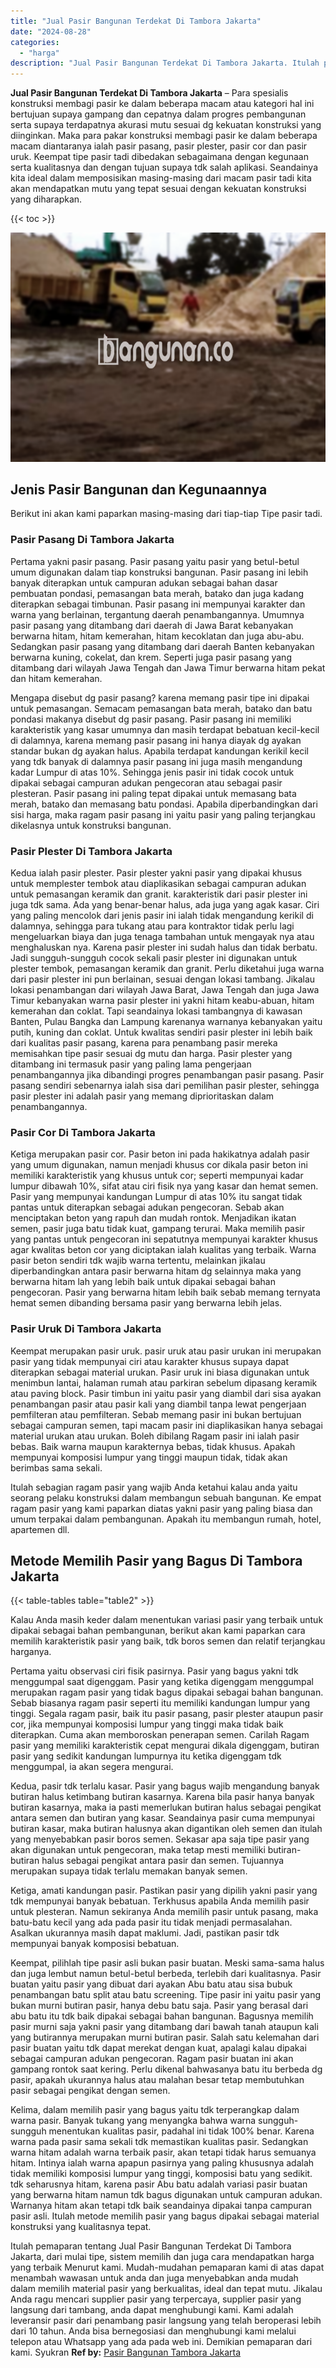 ```yaml
---
title: "Jual Pasir Bangunan Terdekat Di Tambora Jakarta"
date: "2024-08-28"
categories: 
  - "harga"
description: "Jual Pasir Bangunan Terdekat Di Tambora Jakarta. Itulah pemaparan tentang Jual Pasir Bangunan Terdekat Di Tambora Jakarta, dari mulai tipe, sistem memilih da..."
---
```


**Jual Pasir Bangunan Terdekat Di Tambora Jakarta** – Para spesialis konstruksi membagi pasir ke dalam beberapa macam atau kategori hal ini bertujuan supaya gampang dan cepatnya dalam progres pembangunan serta supaya terdapatnya akurasi mutu sesuai dg kekuatan konstruksi yang diinginkan. Maka para pakar konstruksi membagi pasir ke dalam beberapa macam diantaranya ialah pasir pasang, pasir plester, pasir cor dan pasir uruk. Keempat tipe pasir tadi dibedakan sebagaimana dengan kegunaan serta kualitasnya dan dengan tujuan supaya tdk salah aplikasi. Seandainya kita ideal dalam memposisikan masing-masing dari macam pasir tadi kita akan mendapatkan mutu yang tepat sesuai dengan kekuatan konstruksi yang diharapkan.

{{< toc >}}

![Jual Pasir Bangunan Terdekat Di Tambora Jakarta](/images/jual-pasir-bangunan-11.png)

## Jenis Pasir Bangunan dan Kegunaannya

Berikut ini akan kami paparkan masing-masing dari tiap-tiap Tipe pasir tadi.

### Pasir Pasang Di Tambora Jakarta

Pertama yakni pasir pasang. Pasir pasang yaitu pasir yang betul-betul umum digunakan dalam tiap konstruksi bangunan. Pasir pasang ini lebih banyak diterapkan untuk campuran adukan sebagai bahan dasar pembuatan pondasi, pemasangan bata merah, batako dan juga kadang diterapkan sebagai timbunan. Pasir pasang ini mempunyai karakter dan warna yang berlainan, tergantung daerah penambangannya. Umumnya pasir pasang yang ditambang dari daerah di Jawa Barat kebanyakan berwarna hitam, hitam kemerahan, hitam kecoklatan dan juga abu-abu. Sedangkan pasir pasang yang ditambang dari daerah Banten kebanyakan berwarna kuning, cokelat, dan krem. Seperti juga pasir pasang yang ditambang dari wilayah Jawa Tengah dan Jawa Timur berwarna hitam pekat dan hitam kemerahan.

Mengapa disebut dg pasir pasang? karena memang pasir tipe ini dipakai untuk pemasangan. Semacam pemasangan bata merah, batako dan batu pondasi makanya disebut dg pasir pasang. Pasir pasang ini memiliki karakteristik yang kasar umumnya dan masih terdapat bebatuan kecil-kecil di dalamnya, karena memang pasir pasang ini hanya diayak dg ayakan standar bukan dg ayakan halus. Apabila terdapat kandungan kerikil kecil yang tdk banyak di dalamnya pasir pasang ini juga masih mengandung kadar Lumpur di atas 10%. Sehingga jenis pasir ini tidak cocok untuk dipakai sebagai campuran adukan pengecoran atau sebagai pasir plesteran. Pasir pasang ini paling tepat dipakai untuk memasang bata merah, batako dan memasang batu pondasi. Apabila diperbandingkan dari sisi harga, maka ragam pasir pasang ini yaitu pasir yang paling terjangkau dikelasnya untuk konstruksi bangunan.

### Pasir Plester Di Tambora Jakarta

Kedua ialah pasir plester. Pasir plester yakni pasir yang dipakai khusus untuk memplester tembok atau diaplikasikan sebagai campuran adukan untuk pemasangan keramik dan granit. karakteristik dari pasir plester ini juga tdk sama. Ada yang benar-benar halus, ada juga yang agak kasar. Ciri yang paling mencolok dari jenis pasir ini ialah tidak mengandung kerikil di dalamnya, sehingga para tukang atau para kontraktor tidak perlu lagi mengeluarkan biaya dan juga tenaga tambahan untuk mengayak nya atau menghaluskan nya. Karena pasir plester ini sudah halus dan tidak berbatu. Jadi sungguh-sungguh cocok sekali pasir plester ini digunakan untuk plester tembok, pemasangan keramik dan granit. Perlu diketahui juga warna dari pasir plester ini pun berlainan, sesuai dengan lokasi tambang. Jikalau lokasi penambangan dari wilayah Jawa Barat, Jawa Tengah dan juga Jawa Timur kebanyakan warna pasir plester ini yakni hitam keabu-abuan, hitam kemerahan dan coklat. Tapi seandainya lokasi tambangnya di kawasan Banten, Pulau Bangka dan Lampung karenanya warnanya kebanyakan yaitu putih, kuning dan coklat. Untuk kwalitas sendiri pasir plester ini lebih baik dari kualitas pasir pasang, karena para penambang pasir mereka memisahkan tipe pasir sesuai dg mutu dan harga. Pasir plester yang ditambang ini termasuk pasir yang paling lama pengerjaan penambangannya jika dibandingi progres penambangan pasir pasang. Pasir pasang sendiri sebenarnya ialah sisa dari pemilihan pasir plester, sehingga pasir plester ini adalah pasir yang memang diprioritaskan dalam penambangannya.

### Pasir Cor Di Tambora Jakarta

Ketiga merupakan pasir cor. Pasir beton ini pada hakikatnya adalah pasir yang umum digunakan, namun menjadi khusus cor dikala pasir beton ini memiliki karakteristik yang khusus untuk cor; seperti mempunyai kadar lumpur dibawah 10%, sifat atau ciri fisik nya yang kasar dan hemat semen. Pasir yang mempunyai kandungan Lumpur di atas 10% itu sangat tidak pantas untuk diterapkan sebagai adukan pengecoran. Sebab akan menciptakan beton yang rapuh dan mudah rontok. Menjadikan ikatan semen, pasir juga batu tidak kuat, gampang terurai. Maka memilih pasir yang pantas untuk pengecoran ini sepatutnya mempunyai karakter khusus agar kwalitas beton cor yang diciptakan ialah kualitas yang terbaik. Warna pasir beton sendiri tdk wajib warna tertentu, melainkan jikalau diperbandingkan antara pasir berwarna hitam dg selainnya maka yang berwarna hitam lah yang lebih baik untuk dipakai sebagai bahan pengecoran. Pasir yang berwarna hitam lebih baik sebab memang ternyata hemat semen dibanding bersama pasir yang berwarna lebih jelas.

### Pasir Uruk Di Tambora Jakarta

Keempat merupakan pasir uruk. pasir uruk atau pasir urukan ini merupakan pasir yang tidak mempunyai ciri atau karakter khusus supaya dapat diterapkan sebagai material urukan. Pasir uruk ini biasa digunakan untuk menimbun lantai, halaman rumah atau parkiran sebelum dipasang keramik atau paving block. Pasir timbun ini yaitu pasir yang diambil dari sisa ayakan penambangan pasir atau pasir kali yang diambil tanpa lewat pengerjaan pemfilteran atau pemfilteran. Sebab memang pasir ini bukan bertujuan sebagai campuran semen, tapi macam pasir ini diaplikasikan hanya sebagai material urukan atau urukan. Boleh dibilang Ragam pasir ini ialah pasir bebas. Baik warna maupun karakternya bebas, tidak khusus. Apakah mempunyai komposisi lumpur yang tinggi maupun tidak, tidak akan berimbas sama sekali.

Itulah sebagian ragam pasir yang wajib Anda ketahui kalau anda yaitu seorang pelaku konstruksi dalam membangun sebuah bangunan. Ke empat ragam pasir yang kami paparkan diatas yakni pasir yang paling biasa dan umum terpakai dalam pembangunan. Apakah itu membangun rumah, hotel, apartemen dll.

## Metode Memilih Pasir yang Bagus Di Tambora Jakarta

{{< table-tables table="table2" >}}

Kalau Anda masih keder dalam menentukan variasi pasir yang terbaik untuk dipakai sebagai bahan pembangunan, berikut akan kami paparkan cara memilih karakteristik pasir yang baik, tdk boros semen dan relatif terjangkau harganya.

Pertama yaitu observasi ciri fisik pasirnya. Pasir yang bagus yakni tdk menggumpal saat digenggam. Pasir yang ketika digenggam menggumpal merupakan ragam pasir yang tidak bagus dipakai sebagai bahan bangunan. Sebab biasanya ragam pasir seperti itu memiliki kandungan lumpur yang tinggi. Segala ragam pasir, baik itu pasir pasang, pasir plester ataupun pasir cor, jika mempunyai komposisi lumpur yang tinggi maka tidak baik diterapkan. Cuma akan memboroskan penerapan semen. Carilah Ragam pasir yang memiliki karakteristik cepat mengurai dikala digenggam, butiran pasir yang sedikit kandungan lumpurnya itu ketika digenggam tdk menggumpal, ia akan segera mengurai.

Kedua, pasir tdk terlalu kasar. Pasir yang bagus wajib mengandung banyak butiran halus ketimbang butiran kasarnya. Karena bila pasir hanya banyak butiran kasarnya, maka ia pasti memerlukan butiran halus sebagai pengikat antara semen dan butiran yang kasar. Seandainya pasir cuma mempunyai butiran kasar, maka butiran halusnya akan digantikan oleh semen dan itulah yang menyebabkan pasir boros semen. Sekasar apa saja tipe pasir yang akan digunakan untuk pengecoran, maka tetap mesti memiliki butiran-butiran halus sebagai pengikat antara pasir dan semen. Tujuannya merupakan supaya tidak terlalu memakan banyak semen.

Ketiga, amati kandungan pasir. Pastikan pasir yang dipilih yakni pasir yang tdk mempunyai banyak bebatuan. Terkhusus apabila Anda memilih pasir untuk plesteran. Namun sekiranya Anda memilih pasir untuk pasang, maka batu-batu kecil yang ada pada pasir itu tidak menjadi permasalahan. Asalkan ukurannya masih dapat maklumi. Jadi, pastikan pasir tdk mempunyai banyak komposisi bebatuan.

Keempat, pilihlah tipe pasir asli bukan pasir buatan. Meski sama-sama halus dan juga lembut namun betul-betul berbeda, terlebih dari kualitasnya. Pasir buatan yaitu pasir yang dibuat dari ayakan Abu batu atau sisa bubuk penambangan batu split atau batu screening. Tipe pasir ini yaitu pasir yang bukan murni butiran pasir, hanya debu batu saja. Pasir yang berasal dari abu batu itu tdk baik dipakai sebagai bahan bangunan. Bagusnya memilih pasir murni saja yakni pasir yang ditambang dari bawah tanah ataupun kali yang butirannya merupakan murni butiran pasir. Salah satu kelemahan dari pasir buatan yaitu tdk dapat merekat dengan kuat, apalagi kalau dipakai sebagai campuran adukan pengecoran. Ragam pasir buatan ini akan gampang rontok saat kering. Perlu dikenal bahwasanya batu itu berbeda dg pasir, apakah ukurannya halus atau malahan besar tetap membutuhkan pasir sebagai pengikat dengan semen.

Kelima, dalam memilih pasir yang bagus yaitu tdk terperangkap dalam warna pasir. Banyak tukang yang menyangka bahwa warna sungguh-sungguh menentukan kualitas pasir, padahal ini tidak 100% benar. Karena warna pada pasir sama sekali tdk memastikan kualitas pasir. Sedangkan warna hitam adalah warna terbaik pasir, akan tetapi tidak harus semuanya hitam. Intinya ialah warna apapun pasirnya yang paling khususnya adalah tidak memiliki komposisi lumpur yang tinggi, komposisi batu yang sedikit. tdk seharusnya hitam, karena pasir Abu batu adalah variasi pasir buatan yang berwarna hitam namun tdk bagus digunakan untuk campuran adukan. Warnanya hitam akan tetapi tdk baik seandainya dipakai tanpa campuran pasir asli. Itulah metode memilih pasir yang bagus dipakai sebagai material konstruksi yang kualitasnya tepat.

Itulah pemaparan tentang Jual Pasir Bangunan Terdekat Di Tambora Jakarta, dari mulai tipe, sistem memilih dan juga cara mendapatkan harga yang terbaik Menurut kami. Mudah-mudahan pemaparan kami di atas dapat menambah wawasan untuk anda dan juga menyebabkan anda mudah dalam memilih material pasir yang berkualitas, ideal dan tepat mutu. Jikalau Anda ragu mencari supplier pasir yang terpercaya, supplier pasir yang langsung dari tambang, anda dapat menghubungi kami. Kami adalah leveransir pasir dari penambang pasir langsung yang telah beroperasi lebih dari 10 tahun. Anda bisa bernegosiasi dan menghubungi kami melalui telepon atau Whatsapp yang ada pada web ini. Demikian pemaparan dari kami. Syukran
**Ref by:** [Pasir Bangunan Tambora Jakarta](https://id.wikipedia.org/wiki/Pasir)

